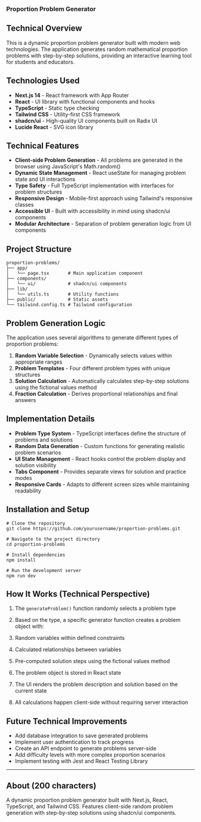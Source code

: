 ### Proportion Problem Generator

## Technical Overview

This is a dynamic proportion problem generator built with modern web technologies. The application generates random mathematical proportion problems with step-by-step solutions, providing an interactive learning tool for students and educators.

## Technologies Used

- **Next.js 14** - React framework with App Router
- **React** - UI library with functional components and hooks
- **TypeScript** - Static type checking
- **Tailwind CSS** - Utility-first CSS framework
- **shadcn/ui** - High-quality UI components built on Radix UI
- **Lucide React** - SVG icon library


## Technical Features

- **Client-side Problem Generation** - All problems are generated in the browser using JavaScript's Math.random()
- **Dynamic State Management** - React useState for managing problem state and UI interactions
- **Type Safety** - Full TypeScript implementation with interfaces for problem structures
- **Responsive Design** - Mobile-first approach using Tailwind's responsive classes
- **Accessible UI** - Built with accessibility in mind using shadcn/ui components
- **Modular Architecture** - Separation of problem generation logic from UI components


## Project Structure

```plaintext
proportion-problems/
├── app/
│   └── page.tsx       # Main application component
├── components/
│   └── ui/            # shadcn/ui components
├── lib/
│   └── utils.ts       # Utility functions
├── public/            # Static assets
└── tailwind.config.ts # Tailwind configuration
```

## Problem Generation Logic

The application uses several algorithms to generate different types of proportion problems:

1. **Random Variable Selection** - Dynamically selects values within appropriate ranges
2. **Problem Templates** - Four different problem types with unique structures
3. **Solution Calculation** - Automatically calculates step-by-step solutions using the fictional values method
4. **Fraction Calculation** - Derives proportional relationships and final answers


## Implementation Details

- **Problem Type System** - TypeScript interfaces define the structure of problems and solutions
- **Random Data Generation** - Custom functions for generating realistic problem scenarios
- **UI State Management** - React hooks control the problem display and solution visibility
- **Tabs Component** - Provides separate views for solution and practice modes
- **Responsive Cards** - Adapts to different screen sizes while maintaining readability


## Installation and Setup

```shellscript
# Clone the repository
git clone https://github.com/yourusername/proportion-problems.git

# Navigate to the project directory
cd proportion-problems

# Install dependencies
npm install

# Run the development server
npm run dev
```

## How It Works (Technical Perspective)

1. The `generateProblem()` function randomly selects a problem type
2. Based on the type, a specific generator function creates a problem object with:

1. Random variables within defined constraints
2. Calculated relationships between variables
3. Pre-computed solution steps using the fictional values method



3. The problem object is stored in React state
4. The UI renders the problem description and solution based on the current state
5. All calculations happen client-side without requiring server interaction


## Future Technical Improvements

- Add database integration to save generated problems
- Implement user authentication to track progress
- Create an API endpoint to generate problems server-side
- Add difficulty levels with more complex proportion scenarios
- Implement testing with Jest and React Testing Library


---

## About (200 characters)

A dynamic proportion problem generator built with Next.js, React, TypeScript, and Tailwind CSS. Features client-side random problem generation with step-by-step solutions using shadcn/ui components.
